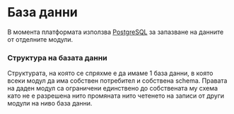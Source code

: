 # База данни

В момента платформата използва [PostgreSQL](https://www.postgresql.org/) за запазване на данните от отделните модули.

### Структура на базата данни

Структурата, на която се спряхме е да имаме 1 база данни, в която всеки модул да има собствен потребител и собствена schema. Правата на даден модул са ограничени единствено до собствената му схема като не е разрешена нито промяната нито четенето на записи от други модули на ниво база данни.

